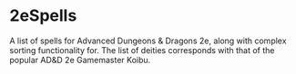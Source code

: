 # 2eSpells
A list of spells for Advanced Dungeons & Dragons 2e, along with complex sorting functionality for. The list of deities corresponds with that of the popular AD&D 2e Gamemaster Koibu.
